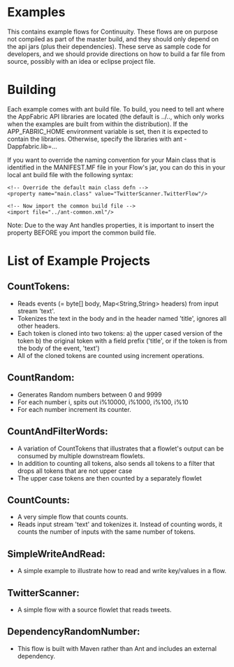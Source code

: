 Examples
========

This contains example flows for Continuuity. These flows are on purpose not
compiled as part of the master build, and they should only depend on the api
jars (plus their dependencies). These serve as sample code for developers,
and we should provide directions on how to build a far file from source,
possibly with an idea or eclipse project file.

Building
========

Each example comes with ant build file. To build, you need to tell ant where
the AppFabric API libraries are located (the default is ../.., which only
works when the examples are built from within the distribution). If the
APP_FABRIC_HOME environment variable is set, then it is expected to contain
the libraries. Otherwise, specify the libraries with ant -Dappfabric.lib=...

If you want to override the naming convention for your Main class that is
identified in the MANIFEST.MF file in your Flow's jar, you can do this
in your local ant build file with the following syntax:

<?xml version="1.0" ?>
<project name="TwitterScanner" default="jar">

    <!-- Override the default main class defn -->
    <property name="main.class" value="TwitterScanner.TwitterFlow"/>

    <!-- Now import the common build file -->
    <import file="../ant-common.xml"/>

</project>

Note: Due to the way Ant handles properties, it is important to insert the
property BEFORE you import the common build file.


List of Example Projects
========================

CountTokens:
------------
- Reads events (= byte[] body, Map<String,String> headers) from input
  stream 'text'.
- Tokenizes the text in the body and in the header named 'title', ignores
  all other headers.
- Each token is cloned into two tokens:
  a) the upper cased version of the token
  b) the original token with a field prefix ('title', or if the token is from
     the body of the event, 'text')
- All of the cloned tokens are counted using increment operations.

CountRandom:
------------
- Generates Random numbers between 0 and 9999
- For each number i, spits out i%10000, i%1000, i%100, i%10
- For each number increment its counter.
 
CountAndFilterWords:
--------------------
- A variation of CountTokens that illustrates that a flowlet's output can
  be consumed by multiple downstream flowlets.
- In addition to counting all tokens, also sends all tokens to a filter that
  drops all tokens that are not upper case
- The upper case tokens are then counted by a separately flowlet

CountCounts:
------------
- A very simple flow that counts counts.
- Reads input stream 'text' and tokenizes it. Instead of counting words, it
  counts the number of inputs with the same number of tokens.

SimpleWriteAndRead:
-------------------
- A simple example to illustrate how to read and write key/values in a flow.

TwitterScanner:
---------------
- A simple flow with a source flowlet that reads tweets.

DependencyRandomNumber:
-----------------------
- This flow is built with Maven rather than Ant and includes an external
  dependency.
